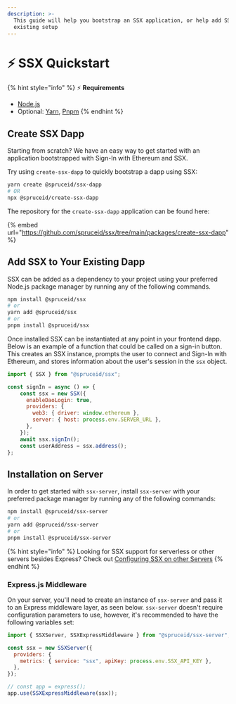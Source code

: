 ```yaml
---
description: >-
  This guide will help you bootstrap an SSX application, or help add SSX to your
  existing setup
---
```


# ⚡ SSX Quickstart



{% hint style="info" %}
:zap: **Requirements**

* [Node.js](https://nodejs.org/en/)&#x20;
* Optional: [Yarn](https://yarnpkg.com/), [Pnpm](https://pnpm.io/)
{% endhint %}

## Create SSX Dapp

Starting from scratch? We have an easy way to get started with an application bootstrapped with Sign-In with Ethereum and SSX.&#x20;

Try using `create-ssx-dapp` to quickly bootstrap a dapp using SSX:

```bash
yarn create @spruceid/ssx-dapp
# OR
npx @spruceid/create-ssx-dapp
```

The repository for the `create-ssx-dapp` application can be found here:&#x20;

{% embed url="https://github.com/spruceid/ssx/tree/main/packages/create-ssx-dapp" %}

## Add SSX to Your Existing Dapp

SSX can be added as a dependency to your project using your preferred Node.js package manager by running any of the following commands.

```bash
npm install @spruceid/ssx
# or
yarn add @spruceid/ssx
# or 
pnpm install @spruceid/ssx
```

Once installed SSX can be instantiated at any point in your frontend dapp. Below is an example of a function that could be called on a sign-in button. This creates an SSX instance, prompts the user to connect and  Sign-In with Ethereum, and stores information about the user's session in the `ssx` object.&#x20;

```javascript
import { SSX } from "@spruceid/ssx";

const signIn = async () => {
    const ssx = new SSX({
      enableDaoLogin: true,
      providers: {
        web3: { driver: window.ethereum },
        server: { host: process.env.SERVER_URL },
      },
    });
    await ssx.signIn();
    const userAddress = ssx.address();
};
```

## Installation on Server

In order to get started with `ssx-server`, install `ssx-server` with your preferred package manager by running any of the following commands:&#x20;

```bash
npm install @spruceid/ssx-server
# or
yarn add @spruceid/ssx-server
# or 
pnpm install @spruceid/ssx-server
```

{% hint style="info" %}
Looking for SSX support for serverless or other servers besides Express? Check out [Configuring SSX on other Servers](configuring-ssx/configuring-ssx-server.md)
{% endhint %}

### Express.js Middleware

On your server, you'll need to create an instance of `ssx-server` and pass it to an Express middleware layer, as seen below. `ssx-server` doesn't require configuration parameters to use, however, it's recommended to have the following variables set:

```javascript
import { SSXServer, SSXExpressMiddleware } from "@spruceid/ssx-server";

const ssx = new SSXServer({
  providers: {
    metrics: { service: "ssx", apiKey: process.env.SSX_API_KEY },
  },
});

// const app = express();
app.use(SSXExpressMiddleware(ssx));
```

